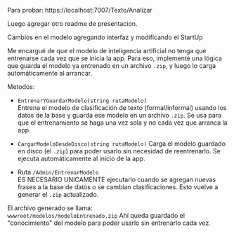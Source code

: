 Para probar: https://localhost:7007/Texto/Analizar

Luego agregar otro readme de presentacion.


Cambios en el modelo agregando interfaz y modificando el StartUp 

Me encargué de que el modelo de inteligencia artificial no tenga que entrenarse cada vez que se inicia la app. Para eso, implementé una lógica que guarda el modelo ya entrenado en un archivo `.zip`, y luego lo carga automáticamente al arrancar.

Metodos:
- `EntrenarYGuardarModelo(string rutaModelo)`  
  Entrena el modelo de clasificación de texto (formal/informal) usando los datos de la base y guarda ese modelo en un archivo `.zip`. Se usa para que el entrenamiento se haga una vez sola y no cada vez que arranca la app.

- `CargarModeloDesdeDisco(string rutaModelo)`
  Carga el modelo guardado en disco (el `.zip`) para poder usarlo sin necesidad de reentrenarlo. Se ejecuta automáticamente al inicio de la app.

- Ruta `/Admin/EntrenarModelo`  
  ES NECESARIO UNICAMENTE ejecutarlo cuando se agregan nuevas frases a la base de datos o se cambian clasificaciones. Esto vuelve a generar el `.zip` actualizado.

El archivo generado se llama:  
`wwwroot/modelos/modeloEntrenado.zip` 
Ahí queda guardado el "conocimiento" del modelo para poder usarlo sin entrenarlo cada vez.


